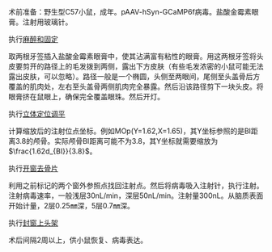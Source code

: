 术前准备：野生型C57小鼠，成年。pAAV-hSyn-GCaMP6f病毒。盐酸金霉素眼膏。注射用玻璃针。

执行[麻醉和固定](麻醉和固定.md)

取两根牙签插入盐酸金霉素眼膏中，使其沾满富有粘性的眼膏。用这两根牙签将头皮要剪开的路径上的毛发拨到两侧，露出下方皮肤（有些毛发浓密的小鼠可能无法露出皮肤，可以忽略）。路径一般是一个椭圆，头侧至两眼间，尾侧至头盖骨后方覆盖的肌肉处，左右至头盖骨两侧肌肉完全暴露。然后沿该路径剪下一块头皮。将眼膏挤在鼠眼上，确保完全覆盖眼珠。然后开灯。

执行[立体定位调平](立体定位调平.md)

计算缩放后的注射位点坐标。例如MOp(Y=1.62,X=1.65)，其Y坐标参照的是BI距离3.8的颅骨。实际颅骨BI距离可能不为3.8，其Y坐标就需要缩放为$\frac{1.62d_{BI}}{3.8}$。

执行[开窗去骨片](开窗去骨片.md)

利用之前标记的两个窗外参照点找回注射点。然后将病毒吸入注射针，执行注射。注射病毒速率，一般浅层30nL/min，深层50nL/min。注射量300nL。从脑质表面开始计量，2层0.25㎜深，5层0.7㎜深。

执行[封窗上头架](封窗上头架.md)

术后间隔2周以上，供小鼠恢复、病毒表达。